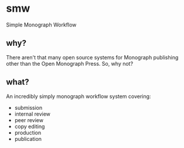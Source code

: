 # smw
Simple Monograph Workflow

## why?
There aren't that many open source systems for Monograph publishing other than the Open Monograph Press. So, why not?

## what?
An incredibly simply monograph workflow system covering:
- submission
- internal review
- peer review
- copy editing
- production
- publication

